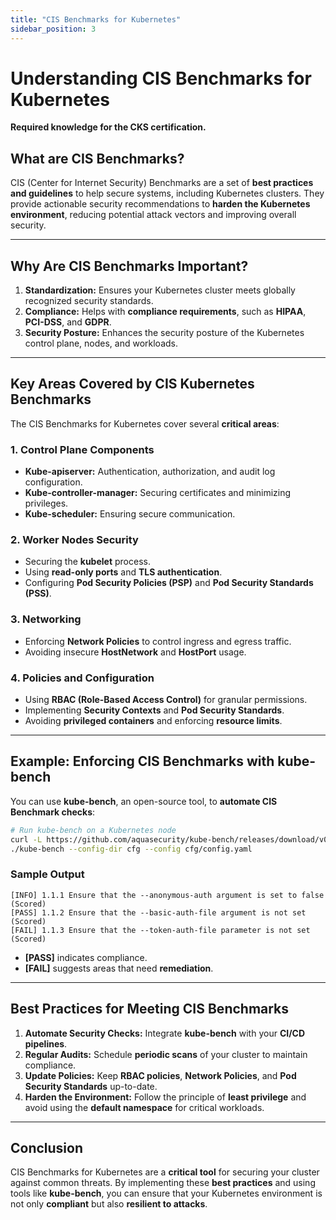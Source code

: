 ```yaml
---
title: "CIS Benchmarks for Kubernetes"
sidebar_position: 3
---
```


# Understanding CIS Benchmarks for Kubernetes

**Required knowledge for the CKS certification.**

## What are CIS Benchmarks?

CIS (Center for Internet Security) Benchmarks are a set of **best practices and guidelines** to help secure systems, including Kubernetes clusters. They provide actionable security recommendations to **harden the Kubernetes environment**, reducing potential attack vectors and improving overall security.

---

## Why Are CIS Benchmarks Important?

1. **Standardization:** Ensures your Kubernetes cluster meets globally recognized security standards.
2. **Compliance:** Helps with **compliance requirements**, such as **HIPAA**, **PCI-DSS**, and **GDPR**.
3. **Security Posture:** Enhances the security posture of the Kubernetes control plane, nodes, and workloads.

---

## Key Areas Covered by CIS Kubernetes Benchmarks

The CIS Benchmarks for Kubernetes cover several **critical areas**:

### 1. Control Plane Components

- **Kube-apiserver:** Authentication, authorization, and audit log configuration.
- **Kube-controller-manager:** Securing certificates and minimizing privileges.
- **Kube-scheduler:** Ensuring secure communication.

### 2. Worker Nodes Security

- Securing the **kubelet** process.
- Using **read-only ports** and **TLS authentication**.
- Configuring **Pod Security Policies (PSP)** and **Pod Security Standards (PSS)**.

### 3. Networking

- Enforcing **Network Policies** to control ingress and egress traffic.
- Avoiding insecure **HostNetwork** and **HostPort** usage.

### 4. Policies and Configuration

- Using **RBAC (Role-Based Access Control)** for granular permissions.
- Implementing **Security Contexts** and **Pod Security Standards**.
- Avoiding **privileged containers** and enforcing **resource limits**.

---

## Example: Enforcing CIS Benchmarks with kube-bench

You can use **kube-bench**, an open-source tool, to **automate CIS Benchmark checks**:

```bash
# Run kube-bench on a Kubernetes node
curl -L https://github.com/aquasecurity/kube-bench/releases/download/v0.6.9/kube-bench_0.6.9_linux_amd64.tar.gz | tar xz
./kube-bench --config-dir cfg --config cfg/config.yaml
```

### Sample Output

```
[INFO] 1.1.1 Ensure that the --anonymous-auth argument is set to false (Scored)
[PASS] 1.1.2 Ensure that the --basic-auth-file argument is not set (Scored)
[FAIL] 1.1.3 Ensure that the --token-auth-file parameter is not set (Scored)
```

- **[PASS]** indicates compliance.
- **[FAIL]** suggests areas that need **remediation**.

---

## Best Practices for Meeting CIS Benchmarks

1. **Automate Security Checks:** Integrate **kube-bench** with your **CI/CD pipelines**.
2. **Regular Audits:** Schedule **periodic scans** of your cluster to maintain compliance.
3. **Update Policies:** Keep **RBAC policies**, **Network Policies**, and **Pod Security Standards** up-to-date.
4. **Harden the Environment:** Follow the principle of **least privilege** and avoid using the **default namespace** for critical workloads.

---

## Conclusion

CIS Benchmarks for Kubernetes are a **critical tool** for securing your cluster against common threats. By implementing these **best practices** and using tools like **kube-bench**, you can ensure that your Kubernetes environment is not only **compliant** but also **resilient to attacks**.

